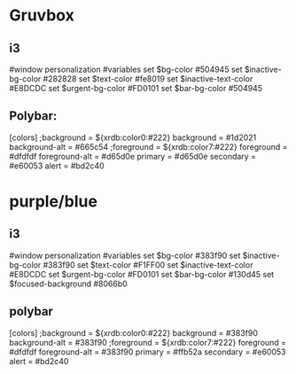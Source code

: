 # Gruvbox

## i3
#window personalization
#variables
set $bg-color #504945
set $inactive-bg-color #282828
set $text-color #fe8019
set $inactive-text-color #E8DCDC
set $urgent-bg-color #FD0101
set $bar-bg-color #504945

## Polybar:
[colors]
;background = ${xrdb:color0:#222}
background = #1d2021
background-alt = #665c54
;foreground = ${xrdb:color7:#222}
foreground = #dfdfdf
foreground-alt = #d65d0e
primary = #d65d0e
secondary = #e60053
alert = #bd2c40

# purple/blue

## i3
#window personalization
#variables
set $bg-color #383f90
set $inactive-bg-color #383f90
set $text-color #F1FF00
set $inactive-text-color #E8DCDC
set $urgent-bg-color #FD0101
set $bar-bg-color #130d45
set $focused-background #8066b0

## polybar
[colors]
;background = ${xrdb:color0:#222}
background = #383f90
background-alt = #383f90
;foreground = ${xrdb:color7:#222}
foreground = #dfdfdf
foreground-alt = #383f90
primary = #ffb52a
secondary = #e60053
alert = #bd2c40
